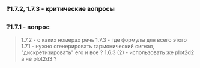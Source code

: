 ### ❓1.7.2, 1.7.3 - критические вопросы
### ❔1.7.1 - вопрос
> 1.7.2 - о каких номерах речь
1.7.3 - где формулы для всего этого
1.7.1 - нужно сгенерировать гармонический сигнал, "дискретизировать" его и все ?
1.6.3 (2) - использовать же plot2d2 а не plot2d3 ?